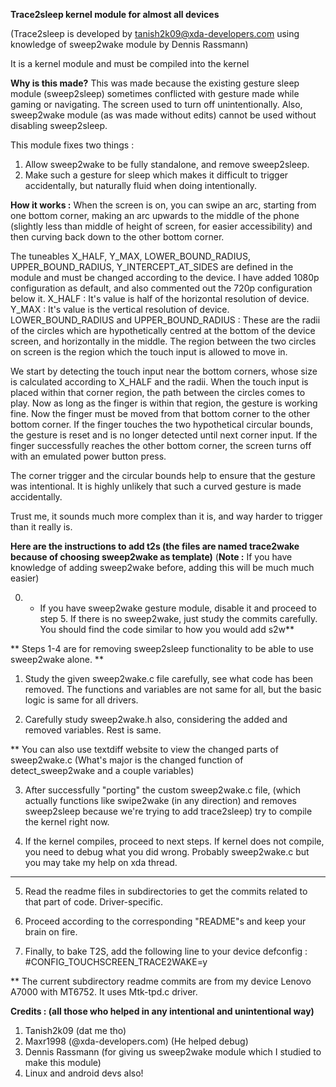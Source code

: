 **Trace2sleep kernel module for almost all devices**

(Trace2sleep is developed by tanish2k09@xda-developers.com using knowledge of sweep2wake module by Dennis Rassmann)


It is a kernel module and must be compiled into the kernel

**Why is this made?**
This was made because the existing gesture sleep module (sweep2sleep) sometimes conflicted with gesture made while gaming or navigating.
The screen used to turn off unintentionally.
Also, sweep2wake module (as was made without edits) cannot be used without disabling sweep2sleep.

This module fixes two things :

1) Allow sweep2wake to be fully standalone, and remove sweep2sleep.
2) Make such a gesture for sleep which makes it difficult to trigger accidentally, but naturally fluid when doing intentionally.

**How it works :**
When the screen is on, you can swipe an arc, starting from one bottom corner, making an arc upwards to the middle of the phone (slightly less than middle of height of screen, for easier accessibility) and then curving back down to the other bottom corner.

The tuneables X_HALF, Y_MAX, LOWER_BOUND_RADIUS, UPPER_BOUND_RADIUS, Y_INTERCEPT_AT_SIDES are defined in the module and must be changed according to the device. I have added 1080p configuration as default, and also commented out the 720p configuration below it.
X_HALF : It's value is half of the horizontal resolution of device.
Y_MAX : It's value is the vertical resolution of device.
LOWER_BOUND_RADIUS and UPPER_BOUND_RADIUS : These are the radii of the circles which are hypothetically centred at the bottom of the device screen, and horizontally in the middle. The region between the two circles on screen is the region which the touch input is allowed to move in.

We start by detecting the touch input near the bottom corners, whose size is calculated according to X_HALF and the radii.
When the touch input is placed within that corner region, the path between the circles comes to play. Now as long as the finger is within that region, the gesture is working fine. Now the finger must be moved from that bottom corner to the other bottom corner.
If the finger touches the two hypothetical circular bounds, the gesture is reset and is no longer detected until next corner input.
If the finger successfully reaches the other bottom corner, the screen turns off with an emulated  power button press.

The corner trigger and the circular bounds help to ensure that the gesture was intentional. It is highly unlikely that such a curved gesture is made accidentally.

Trust me, it sounds much more complex than it is, and way harder to trigger than it really is.


**Here are the instructions to add t2s (the files are named trace2wake because of choosing sweep2wake as template)**
(**Note :** If you have knowledge of adding sweep2wake before, adding this will be much much easier)

0) * If you have sweep2wake gesture module, disable it and proceed to step 5. If there is no sweep2wake, just study the commits carefully. You should find the code similar to how you would add s2w**

** Steps 1-4 are for removing sweep2sleep functionality to be able to use sweep2wake alone. **

1) Study the given sweep2wake.c file carefully, see what code has been removed. The functions and variables are not same for all, but the basic logic is same for all drivers.

2) Carefully study sweep2wake.h also, considering the added and removed variables. Rest is same.

** You can also use textdiff website to view the changed parts of sweep2wake.c (What's major is the changed function of detect_sweep2wake and a couple variables)

3) After successfully "porting" the custom sweep2wake.c file, (which actually functions like swipe2wake (in any direction) and removes sweep2sleep because we're trying to add trace2sleep) try to compile the kernel right now.

4) If the kernel compiles, proceed to next steps. If kernel does not compile, you need to debug what you did wrong. Probably sweep2wake.c but you may take my help on xda thread.

********************************************************************************************************************************************

5) Read the readme files in subdirectories to get the commits related to that part of code. Driver-specific.

6) Proceed according to the corresponding "README"s and keep your brain on fire.

7) Finally, to bake T2S, add the following line to your device defconfig : #CONFIG_TOUCHSCREEN_TRACE2WAKE=y

 ** The current subdirectory readme commits are from my device Lenovo A7000 with  MT6752. It uses Mtk-tpd.c driver.



**Credits : (all those who helped in any intentional and unintentional way)**
1) Tanish2k09 (dat me tho)
2) Maxr1998 (@xda-developers.com) (He helped debug)
3) Dennis Rassmann (for giving us sweep2wake module which I studied to make this module)
4) Linux and android devs also!
